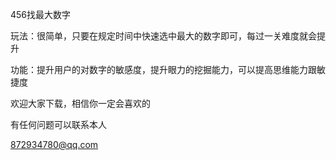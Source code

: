 456找最大数字 

玩法：很简单，只要在规定时间中快速选中最大的数字即可，每过一关难度就会提升

功能：提升用户的对数字的敏感度，提升眼力的挖掘能力，可以提高思维能力跟敏捷度

欢迎大家下载，相信你一定会喜欢的

有任何问题可以联系本人


872934780@qq.com
